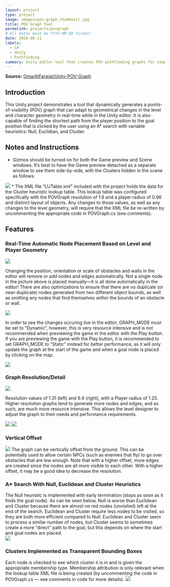 ```yaml
---
layout: project
type: project
image: images/pov-graph_thumbnail.jpg
title: POV Graph Tool
permalink: projects/povgraph
# All dates must be YYYY-MM-DD format!
date: 2020-06-11
labels:
  - C#
  - Unity
  - Pathfinding
summary: Unity editor tool that creates POV pathfinding graphs for simple levels. 
---
```

**Source:** <a href="https://github.com/OmarAlFarajat/Unity-POV-Graph"><i class="large github icon"></i>OmarAlFarajat/Unity-POV-Graph</a>
## Introduction
This Unity project demonstrates a tool that dynamically generates a points-of-visibility (POV) graph that can adapt to geometrical changes in the level and character geometry in real-time while in the Unity editor. It is also capable of finding the shortest path from the player position to the goal position that is clicked by the user using an A* search with variable heuristics: Null, Euclidian, and Cluster.

## Notes and Instructions
* Gizmos should be turned on for both the Game preview and Scene windows. It’s best to have the Game preview detached as a separate window to see them side-by-side, with the Clusters hidden in the scene as follows: 
<img class="ui fluid rounded centered image" src="../images/pov/readme1.png">
* The XML file “LUTable.xml” included with the project holds the data for the Cluster heuristic lookup table. This lookup table was configured specifically with the POVGraph resolution of 1.6 and a player radius of 0.96 and distinct layout of objects. Any changes to those values, as well as any changes to the level geometry, will require that the XML file be re-written by uncommenting the appropriate code in POVGraph.cs (see comments).  

## Features
### Real-Time Automatic Node Placement Based on Level and Player Geometry 
<img class="ui fluid rounded centered image" src="../images/pov/readme2.png">  

Changing the position, orientation or scale of obstacles and walls in the editor will remove or add nodes and edges automatically. Not a single node in the picture above is placed manually—it is all done automatically in the editor! There are also optimizations to ensure that there are no duplicate (or near-duplicate) nodes generated from two different object bounds, as well as omitting any nodes that find themselves within the bounds of an obstacle or wall. 
 
<img class="ui fluid rounded centered image" src="../images/pov/readme3.png">  

In order to see the changes occuring live in the editor, GRAPH_MODE must be set to “Dynamic”, however, this is very resource intensive and is not recommended when previewing the game in the editor with the Play button. If you are previewing the game with the Play button, it is recommended to set GRAPH_MODE to “Static” instead for better performance, as it will only update the graph at the start of the game and when a goal node is placed by clicking on the map.  

<img class="ui fluid rounded centered image" src="../images/pov/dynamic.gif">  

### Graph Resolution/Detail
<img class="ui fluid rounded centered image" src="../images/pov/readme4.png">  

Resolution values of 1.31 (left) and 9.4 (right), with a Player radius of 1.25. Higher resolution graphs tend to generate more nodes and edges, and as such, are much more resource intensive. This allows the level designer to adjust the graph to their needs and performance requirements. 

<img class="ui fluid rounded centered image" src="../images/pov/readme5.png">  

<img class="ui fluid rounded centered image" src="../images/pov/resolution.gif">  

### Vertical Offset
<img class="ui fluid rounded centered image" src="../images/pov/readme6.png">  
The graph can be vertically offset from the ground. This can be potentially used to allow certain NPCs (such as enemies that fly) to go over obstacles that are low enough. Note that with a higher offset, more edges are created since the nodes are all more visible to each other. With a higher offset, it may be a good idea to decrease the resolution. 

### A* Search With Null, Euclidean and Cluster Heuristics
The Null heuristic is implemented with early termination (stops as soon as it finds the goal node). As can be seen below, Null is worse than Euclidean and Cluster because there are almost no red nodes (unvisited) left at the end of the search. Euclidean and Cluster require less nodes to be visited, so they are both more efficient compared to Null. Euclidean and Cluster seem to process a similar number of nodes, but Cluster seems to sometimes create a more “direct” path to the goal, but this depends on where the start and goal nodes are placed.  
<img class="ui fluid rounded centered image" src="../images/pov/readme7.png">  

### Clusters Implemented as Transparent Bounding Boxes
Each node is checked to see which cluster it is in and is given the appropriate membership type. Membership attribution is only relevant when the lookup table XML file is being created (by uncommenting the code in POVGraph.cs — see comments in code for more details). 
<img class="ui fluid rounded centered image" src="../images/pov/readme8.png">  